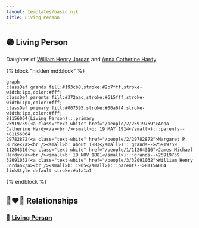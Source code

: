 ```yaml
---
layout: templates/basic.njk
title: Living Person
---
```

## 🟣 Living Person

Daughter of [William Henry Jordan](/people/3/32091032) and [Anna Catherine Hardy](/people/2/25919759)

{% block "hidden md:block" %}
```mermaid
graph
classDef grands fill:#193cb8,stroke:#2b7fff,stroke-width:1px,color:#fff;
classDef parents fill:#372aac,stroke:#615fff,stroke-width:1px,color:#fff;
classDef primary fill:#007595,stroke:#00a6f4,stroke-width:1px,color:#fff;
81156064(Living Person):::primary
25919759(<a class="text-white" href="/people/2/25919759">Anna Catherine Hardy</a><br /><small>b: 19 MAY 1914</small>):::parents-->81156064
29782872(<a class="text-white" href="/people/2/29782872">Margaret P. Burke</a><br /><small>b: about 1883</small>):::grands-->25919759
11204316(<a class="text-white" href="/people/1/11204316">James Michael Hardy</a><br /><small>b: 19 NOV 1881</small>):::grands-->25919759
32091032(<a class="text-white" href="/people/3/32091032">William Henry Jordan</a><br /><small>b: 1905</small>):::parents-->81156064
linkStyle default stroke:#a1a1a1
```
{% endblock %}

## 👩‍❤️‍👨 Relationships

### 🔵 [Living Person](/people/5/57017288)
